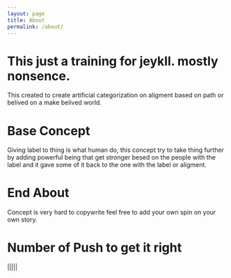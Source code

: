 ```yaml
---
layout: page
title: About
permalink: /about/
---
```

# This just a training for jeykll. mostly nonsence.
This created to create artificial categorization on aligment based on path or belived on a make belived world.
# Base Concept
Giving label to thing is what human do, this concept try to take thing further by adding powerful being that get stronger besed on the people with the label and it gave some of it back to the one with the label or aligment. 
# End About
Concept is very hard to copywrite feel free to add your own spin on your own story.
# Number of Push to get it right
|||||